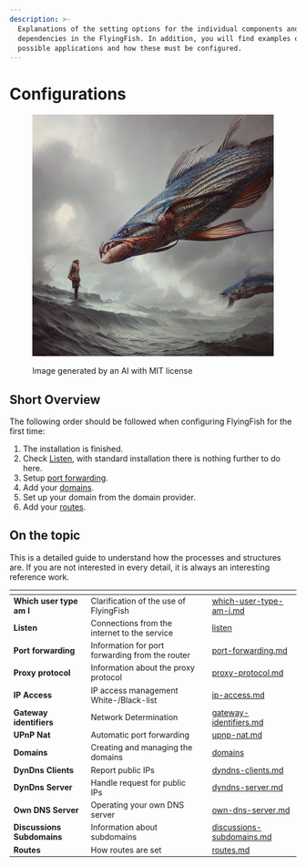 ```yaml
---
description: >-
  Explanations of the setting options for the individual components and
  dependencies in the FlyingFish. In addition, you will find examples of
  possible applications and how these must be configured.
---
```


# Configurations

<figure><img src="../../.gitbook/assets/781ecdd4-bd15-426f-a1b6-228319eaa3e9.jpeg" alt=""><figcaption><p>Image generated by an AI with MIT license</p></figcaption></figure>

## Short Overview

The following order should be followed when configuring FlyingFish for the first time:

1. The installation is finished.
2. Check [Listen](listen/), with standard installation there is nothing further to do here.&#x20;
3. Setup [port forwarding](listen/port-forwarding.md).
4. Add your [domains](domains/).
5. Set up your domain from the domain provider.
6. Add your [routes](routes.md).

## On the topic

This is a detailed guide to understand how the processes and structures are. If you are not interested in every detail, it is always an interesting reference work.

<table data-view="cards"><thead><tr><th></th><th></th><th></th><th data-hidden data-card-target data-type="content-ref"></th></tr></thead><tbody><tr><td><strong>Which user type am I</strong></td><td>Clarification of the use of FlyingFish</td><td></td><td><a href="which-user-type-am-i.md">which-user-type-am-i.md</a></td></tr><tr><td><strong>Listen</strong></td><td>Connections from the internet to the service</td><td></td><td><a href="listen/">listen</a></td></tr><tr><td><strong>Port forwarding</strong></td><td>Information for port forwarding from the router</td><td></td><td><a href="listen/port-forwarding.md">port-forwarding.md</a></td></tr><tr><td><strong>Proxy protocol</strong></td><td>Information about the proxy protocol</td><td></td><td><a href="listen/proxy-protocol.md">proxy-protocol.md</a></td></tr><tr><td><strong>IP Access</strong></td><td>IP access management White-/Black-list</td><td></td><td><a href="listen/ip-access.md">ip-access.md</a></td></tr><tr><td><strong>Gateway identifiers</strong></td><td>Network Determination</td><td></td><td><a href="listen/gateway-identifiers.md">gateway-identifiers.md</a></td></tr><tr><td><strong>UPnP Nat</strong></td><td>Automatic port forwarding</td><td></td><td><a href="listen/upnp-nat.md">upnp-nat.md</a></td></tr><tr><td><strong>Domains</strong></td><td>Creating and managing the domains</td><td></td><td><a href="domains/">domains</a></td></tr><tr><td><strong>DynDns Clients</strong></td><td>Report public IPs</td><td></td><td><a href="domains/dyndns-clients.md">dyndns-clients.md</a></td></tr><tr><td><strong>DynDns Server</strong></td><td>Handle request for public IPs</td><td></td><td><a href="domains/dyndns-server.md">dyndns-server.md</a></td></tr><tr><td><strong>Own DNS Server</strong></td><td>Operating your own DNS server</td><td></td><td><a href="domains/own-dns-server.md">own-dns-server.md</a></td></tr><tr><td><strong>Discussions Subdomains</strong></td><td>Information about subdomains</td><td></td><td><a href="domains/discussions-subdomains.md">discussions-subdomains.md</a></td></tr><tr><td><strong>Routes</strong></td><td>How routes are set</td><td></td><td><a href="routes.md">routes.md</a></td></tr></tbody></table>
